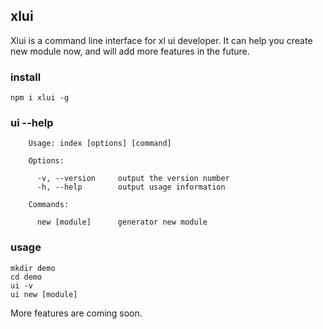 ## xlui ##

Xlui is a command line interface for xl ui developer.
It can help you create new module now, and will add more features in the future.

### install ###
```
npm i xlui -g
```

### ui --help ###
```
	Usage: index [options] [command]

	Options:

	  -v, --version		output the version number
	  -h, --help		output usage information

	Commands:

	  new [module] 		generator new module
```

### usage ###
```
mkdir demo
cd demo
ui -v
ui new [module]
```

More features are coming soon.

